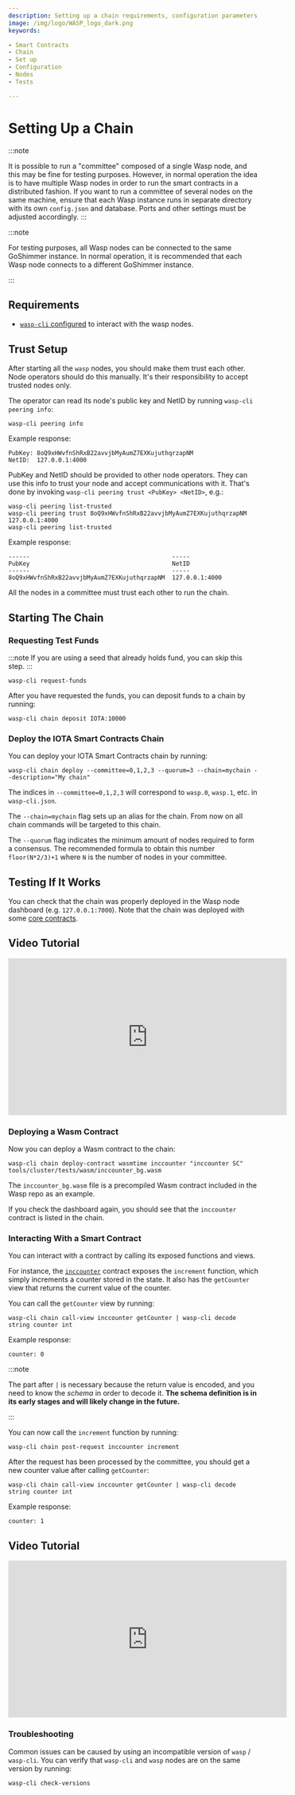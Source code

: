 ```yaml
---
description: Setting up a chain requirements, configuration parameters, validators and tests.
image: /img/logo/WASP_logo_dark.png
keywords:

- Smart Contracts
- Chain
- Set up
- Configuration
- Nodes
- Tests

---
```


# Setting Up a Chain

:::note 

It is possible to run a "committee" composed of a single Wasp node, and this may be fine for testing purposes. However,
in normal operation the idea is to have multiple Wasp nodes in order to run the smart contracts in a distributed
fashion. If you want to run a committee of several nodes on the same machine, ensure that each Wasp instance runs in
separate directory with its own `config.json` and database. Ports and other settings must be adjusted accordingly.
:::

:::note

For testing purposes, all Wasp nodes can be connected to the same GoShimmer instance. In normal operation, it is
recommended that each Wasp node connects to a different GoShimmer instance.

:::

## Requirements

- [`wasp-cli` configured](wasp-cli.md) to interact with the wasp nodes.

## Trust Setup

After starting all the `wasp` nodes, you should make them trust each other. Node operators should do this manually. It's
their responsibility to accept trusted nodes only.

The operator can read its node's public key and NetID by running `wasp-cli peering info`:

```shell
wasp-cli peering info
```

Example response:

```log
PubKey: 8oQ9xHWvfnShRxB22avvjbMyAumZ7EXKujuthqrzapNM
NetID:  127.0.0.1:4000
```

PubKey and NetID should be provided to other node operators.
They can use this info to trust your node and accept communications with it.
That's done by invoking `wasp-cli peering trust <PubKey> <NetID>`, e.g.:

```shell
wasp-cli peering list-trusted
wasp-cli peering trust 8oQ9xHWvfnShRxB22avvjbMyAumZ7EXKujuthqrzapNM 127.0.0.1:4000
wasp-cli peering list-trusted
```

Example response:

```log
------                                        -----
PubKey                                        NetID
------                                        -----
8oQ9xHWvfnShRxB22avvjbMyAumZ7EXKujuthqrzapNM  127.0.0.1:4000
```

All the nodes in a committee must trust each other to run the chain.

## Starting The Chain

### Requesting Test Funds

:::note
If you are using a seed that already holds fund, you can skip this step.
:::

```shell
wasp-cli request-funds
```

After you have requested the funds, you can deposit funds to a chain by running:

```shell
wasp-cli chain deposit IOTA:10000
```

### Deploy the IOTA Smart Contracts Chain

You can deploy your IOTA Smart Contracts chain by running:

```shell
wasp-cli chain deploy --committee=0,1,2,3 --quorum=3 --chain=mychain --description="My chain"
```

The indices in `--committee=0,1,2,3` will correspond to `wasp.0`, `wasp.1`, etc. in `wasp-cli.json`.

The `--chain=mychain` flag sets up an alias for the chain. From now on all chain commands will be targeted to this
chain.

The `--quorum` flag indicates the minimum amount of nodes required to form a consensus. The recommended formula to
obtain this number `floor(N*2/3)+1` where `N` is the number of nodes in your committee.

## Testing If It Works

You can check that the chain was properly deployed in the Wasp node dashboard
(e.g. `127.0.0.1:7000`). Note that the chain was deployed with
some [core contracts](../core_concepts/core_contracts/overview.md).

## Video Tutorial

<iframe width="560" height="315" src="https://www.youtube.com/embed/3mLpV_neB6I" title="Setting up Wasp Chain" frameborder="0" allow="accelerometer; autoplay; clipboard-write; encrypted-media; gyroscope; picture-in-picture" allowfullscreen></iframe>

### Deploying a Wasm Contract

Now you can deploy a Wasm contract to the chain:

```shell
wasp-cli chain deploy-contract wasmtime inccounter "inccounter SC" tools/cluster/tests/wasm/inccounter_bg.wasm
```

The `inccounter_bg.wasm` file is a precompiled Wasm contract included in the Wasp repo as an example.

If you check the dashboard again, you should see that the `inccounter` contract is listed in the chain.

### Interacting With a Smart Contract

You can interact with a contract by calling its exposed functions and views.

For instance, the [`inccounter`](https://github.com/iotaledger/wasp/tree/master/contracts/wasm/inccounter/src) contract
exposes the `increment` function, which simply increments a counter stored in the state. It also has the `getCounter`
view that returns the current value of the counter.

You can call the `getCounter` view by running:

```shell
wasp-cli chain call-view inccounter getCounter | wasp-cli decode string counter int
```

Example response:

```log
counter: 0
```

:::note

The part after `|` is necessary because the return value is encoded, and you need to know the _schema_ in order to
decode it. **The schema definition is in its early stages and will likely change in the future.**

:::

You can now call the `increment` function by running:

```shell
wasp-cli chain post-request inccounter increment
```

After the request has been processed by the committee, you should get a new
counter value after calling `getCounter`:

```shell
wasp-cli chain call-view inccounter getCounter | wasp-cli decode string counter int
```

Example response:

```log
counter: 1
```

## Video Tutorial

<iframe width="560" height="315" src="https://www.youtube.com/embed/Yaev4Cu1GW0" title="Deploy a Wasm Contract" frameborder="0" allow="accelerometer; autoplay; clipboard-write; encrypted-media; gyroscope; picture-in-picture" allowfullscreen></iframe>

### Troubleshooting

Common issues can be caused by using an incompatible version of `wasp` / `wasp-cli`.
You can verify that `wasp-cli` and `wasp` nodes are on the same version by running:

```shell
wasp-cli check-versions
```
